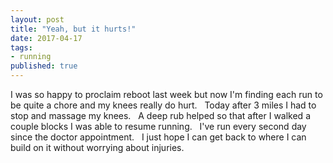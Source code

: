 ```yaml
---   
layout: post   
title: "Yeah, but it hurts!"   
date: 2017-04-17   
tags:  
- running   
published: true   
---   
```

I was so happy to proclaim reboot last week but now I'm finding each run to be quite a chore and my knees really do hurt. &nbsp; Today after 3 miles I had to stop and massage my knees. &nbsp;  A deep rub helped so that after I walked a couple blocks I was able to resume running. &nbsp; I've run every second day since the doctor appointment. &nbsp; I just hope I can get back to where I can build on it without worrying about injuries.
